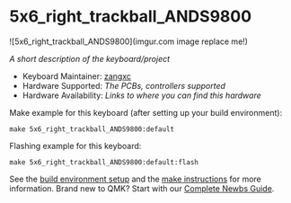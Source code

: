 # 5x6_right_trackball_ANDS9800

![5x6_right_trackball_ANDS9800](imgur.com image replace me!)

*A short description of the keyboard/project*

* Keyboard Maintainer: [zangxc](https://github.com/yourusername)
* Hardware Supported: *The PCBs, controllers supported*
* Hardware Availability: *Links to where you can find this hardware*

Make example for this keyboard (after setting up your build environment):

    make 5x6_right_trackball_ANDS9800:default

Flashing example for this keyboard:

    make 5x6_right_trackball_ANDS9800:default:flash

See the [build environment setup](https://docs.qmk.fm/#/getting_started_build_tools) and the [make instructions](https://docs.qmk.fm/#/getting_started_make_guide) for more information. Brand new to QMK? Start with our [Complete Newbs Guide](https://docs.qmk.fm/#/newbs).
